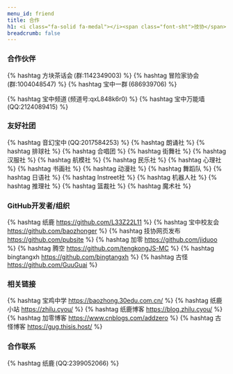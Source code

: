 ```yaml
---
menu_id: friend
title: 合作
h1: <i class="fa-solid fa-medal"></i><span class="font-sht">技协</span>伙伴
breadcrumb: false
---
```


### <i class="fa-solid fa-medal"></i> 合作伙伴
{% hashtag 方块茶话会 (群:1142349003) %}
{% hashtag 冒险家协会 (群:1004048547) %}
{% hashtag 宝中一群 (686939706) %}
<!-- {% hashtag 宝中二群 (725051196) %} -->
<!-- {% hashtag 宝中志愿帮 (群:458878393) %} -->
<!-- {% hashtag 宝中24届群 (群:792851903) %} -->
{% hashtag 宝中频道 (频道号:qxL848k6r0) %}
{% hashtag 宝中万能墙 (QQ:2124089415) %}

### <i class="fa-solid fa-user-group"></i> 友好社团
{% hashtag 音幻宝中 (QQ:2017584253) %}
{% hashtag 朗诵社 %}
{% hashtag 排球社 %}
{% hashtag 合唱团 %}
{% hashtag 街舞社 %}
{% hashtag 汉服社 %}
{% hashtag 航模社 %}
{% hashtag 民乐社 %}
{% hashtag 心理社 %}
{% hashtag 书画社 %}
{% hashtag 动漫社 %}
{% hashtag 舞蹈队 %}
{% hashtag 日语社 %}
{% hashtag Instreet社 %}
{% hashtag 机器人社 %}
{% hashtag 推理社 %}
{% hashtag 篮裁社 %}
{% hashtag 魔术社 %}

### <i class="fa-brands fa-github"></i>GitHub开发者/组织
{% hashtag 纸鹿 https://github.com/L33Z22L11 %}
{% hashtag 宝中校友会 https://github.com/baozhonger %}
{% hashtag 技协网页发布 https://github.com/pubsite %}
{% hashtag 加零 https://github.com/jiduoo %}
{% hashtag 腾空 https://github.com/tengkongJS-MC %}
{% hashtag bingtangxh https://github.com/bingtangxh %}
{% hashtag 古怪 https://github.com/GuuGuai %}

### <i class="fa-solid fa-link"></i>相关链接
{% hashtag 宝鸡中学 https://baozhong.30edu.com.cn/ %}
{% hashtag 纸鹿小站 https://zhilu.cyou/ %}
{% hashtag 纸鹿博客 https://blog.zhilu.cyou/ %}
{% hashtag 加零博客 https://www.cnblogs.com/addzero %}
{% hashtag 古怪博客 https://gug.thisis.host/ %}
<!-- {% hashtag 方块茶话会 https://b5e920.bk-free02.com/ %} -->
<!-- {% hashtag 22届16班 https://16.thisis.host/ %} -->

### 合作联系

{% hashtag 纸鹿 (QQ:2399052066) %}
